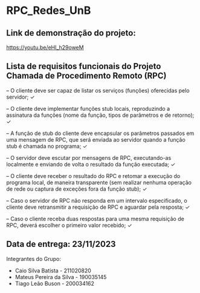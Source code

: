 # RPC_Redes_UnB

## Link de demonstração do projeto:
https://youtu.be/eHl_h29oweM

## Lista de requisitos funcionais do Projeto Chamada de Procedimento Remoto (RPC)

– O cliente deve ser capaz de listar os serviços (funções) oferecidas pelo servidor; ✓
 <br>
 
– O cliente deve implementar funções stub locais, reproduzindo a assinatura da funções (nome da função,
tipos de parâmetros e de retorno); ✓
<br>

– A função de stub do cliente deve encapsular os parâmetros passados em uma mensagem de RPC,
que será enviada ao servidor quando a função stub é chamada no programa; ✓
<br>

– O servidor deve escutar por mensagens de RPC, executando-as localmente e enviando de volta o
resultado da função executada; ✓
<br>

– O cliente deve receber o resultado do RPC e retomar a execução do programa local, de maneira
transparente (sem realizar nenhuma operação de rede ou captura de exceções fora da função stub); ✓
<br>

– Caso o servidor de RPC não responda em um intervalo especificado, o cliente deve retransmitir a
requisição de RPC e aguardar pela resposta; ✓
<br>

– Caso o cliente receba duas respostas para uma mesma requisição de RPC, deverá escolher o primeiro
valor recebido; ✓</p>

## Data de entrega: 23/11/2023

Integrantes do Grupo:

- Caio Silva Batista - 211020820
- Mateus Pereira da Silva - 190035145
- Tiago Leão Buson - 200034162
